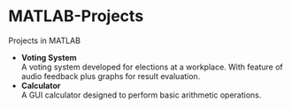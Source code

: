 # MATLAB-Projects
Projects in MATLAB
<ul>
<li><b>Voting System</b><br>A voting system developed for elections at a workplace. With feature of audio feedback plus graphs for result evaluation.</li>
<li><b>Calculator</b><br>A GUI calculator designed to perform basic arithmetic operations.</li>
</ul>
